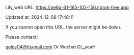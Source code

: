 Lily_web URL: https://ae6d-61-165-102-156.ngrok-free.app

Updated at: 2024-12-09 17:48:11

If you cannot open this URL, the server might be down.

Please contact: 

goley04@foxmail.com Or Wechat:GL_yeaH